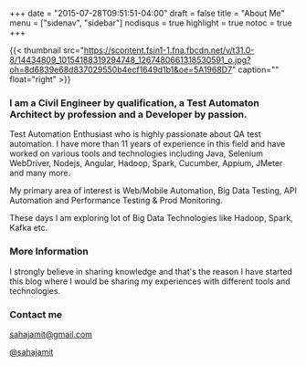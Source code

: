 +++
date = "2015-07-28T09:51:51-04:00"
draft = false
title = "About Me"
menu = ["sidenav", "sidebar"]
nodisqus = true
highlight = true
notoc = true
+++


{{< thumbnail src="https://scontent.fsin1-1.fna.fbcdn.net/v/t31.0-8/14434809_10154188319294748_1267480661318530591_o.jpg?oh=8d6839e68d837029550b4ecf1649d1b1&oe=5A1968D7" caption="" float="right" >}}

### I am a **Civil Engineer** by qualification, a **Test Automaton Architect** by profession and a **Developer** by passion. ###

Test Automation Enthusiast who is highly passionate about QA test automation. I have more than 11 years of experience in this field and have worked on various tools and technologies including Java, Selenium WebDriver, Nodejs, Angular, Hadoop, Spark, Cucumber, Appium, JMeter and many more.

My primary area of interest is Web/Mobile Automation, Big Data Testing, API Automation and  Performance Testing & Prod Monitoring.

These days I am exploring lot of Big Data Technologies like Hadoop, Spark, Kafka etc.

### More Information

I strongly believe in sharing knowledge and that's the reason I have started this blog where I would be sharing my experiences with different tools and technologies.

### Contact me

[sahajamit@gmail.com](mailto:sahajamit@gmail.com)

[@sahajamit](https://www.twitter.com/sahajamit)
